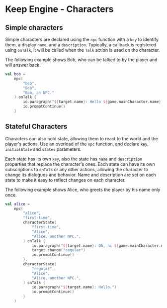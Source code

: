 # Keep Engine - Characters

## Simple characters

Simple characters are declared using the `npc` function with a `key` to identify them, a display `name`, and a `description`. Typically, a callback is registered using `onTalk`, it will be called when the `Talk` action is used on the character.

The following example shows Bob, who can be talked to by the player and will answer back.

```kotlin
val bob =
    npc(
        "bob",
        "Bob",
        "Bob, an NPC."
    ) onTalk {
        io.paragraph("${target.name}: Hello ${game.mainCharacter.name}!.")
        io.promptContinue()
    }
```

## Stateful Characters

Characters can also hold state, allowing them to react to the world and the player's actions. Use an overload of the `npc` function, and declare `key`, `initialState` and `states` parameters.

Each state has its own `key`, also the state has `name` and `description` properties that replace the character's ones. Each state can have its own subscriptions to `onTalk` or any other actions, allowing the character to change its dialogues and behavior. Name and description are set on each state to make it easy to reflect changes on each character.

The following example shows Alice, who greets the player by his name only once.

```kotlin
val alice =
    npc(
        "alice",
        "first-time",
        characterState(
            "first-time",
            "Alice",
            "Alice, another NPC.",
        ) onTalk {
            io.paragraph("${target.name}: Oh, hi ${game.mainCharacter.name}!.")
            target.change("regular")
            io.promptContinue()
        },
        characterState(
            "regular",
            "Alice",
            "Alice, another NPC.",
        ) onTalk {
            io.paragraph("${target.name}: Hello.")
            io.promptContinue()
        }
    )
```
